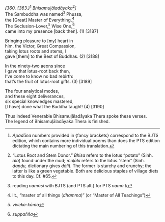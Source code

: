 *\[360. {363.}*[^1] *Bhisamuḷāladāyaka*[^2]*\]*  
The Sambuddha was named[^3] Phussa,  
the \[Great\] Master of Everything.[^4]  
The Seclusion-Lover,[^5] Wise One,[^6]  
came into my presence \[back then\]. (1) \[3187\]

Bringing pleasure to \[my\] heart in  
him, the Victor, Great Compassion,  
taking lotus roots and stems, I  
gave \[them\] to the Best of Buddhas. (2) \[3188\]

In the ninety-two aeons since  
I gave that lotus-root back then,  
I’ve come to know no bad rebirth:  
that’s the fruit of lotus-root gifts. (3) \[3189\]

The four analytical modes,  
and these eight deliverances,  
six special knowledges mastered,  
\[I have\] done what the Buddha taught! (4) \[3190\]

Thus indeed Venerable Bhisamuḷāladāyaka Thera spoke these verses.  
The legend of Bhisamuḷāladāyaka Thera is finished.  
[^1]: *Apadāna* numbers provided in {fancy brackets} correspond to the
    BJTS edition, which contains more individual poems than does the PTS
    edition dictating the main numbering of this translation.  
[^2]: “Lotus Root and Stem Donor.” *Bhisa* refers to the lotus “potato”
    (Sinh. *ala*) found under the mud; *muḷāla* refers to the lotus
    “stem” (Sinh. *daṇḍu,* dictionary gives *däli*). The former is
    starchy and crunchy; the latter is like a green vegetable. Both are
    delicious staples of village diets to this day. Cf. \#65.  
[^3]: reading *nāmāsi* with BJTS (and PTS alt.) for PTS *nāmā ti*  
[^4]: lit., “master of all things (*dhamma*)” (or “Master of All
    Teachings”)  
[^5]: *viveka-kāma*  
[^6]: *suppañña*
